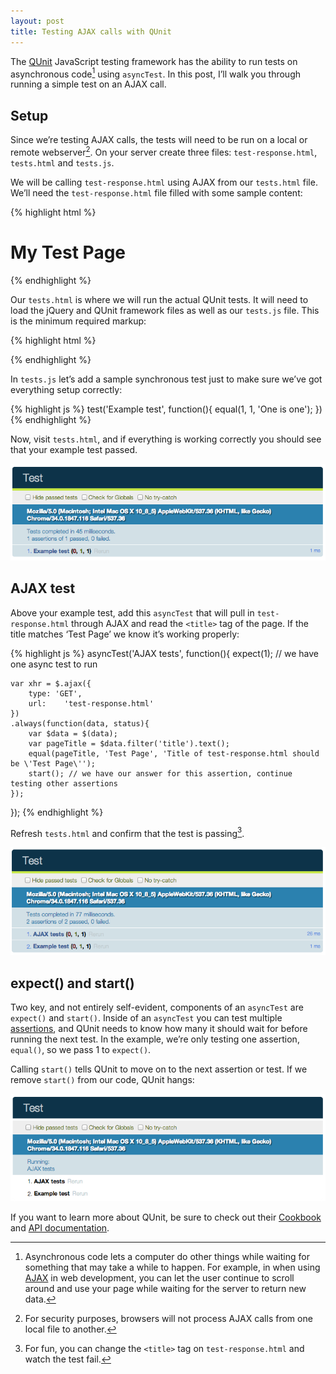 ```yaml
---
layout: post
title: Testing AJAX calls with QUnit
---
```

The [QUnit](http://api.qunitjs.com/asyncTest/) JavaScript testing framework has the ability to run tests on asynchronous code[^async] using `asyncTest`. In this post, I’ll walk you through running a simple test on an AJAX call.

## Setup
Since we’re testing AJAX calls, the tests will need to be run on a local or remote webserver[^server]. On your server create three files: `test-response.html`, `tests.html` and `tests.js`.

We will be calling `test-response.html` using AJAX from our `tests.html` file. We’ll need the `test-response.html` file filled with some sample content:

{% highlight html %}
<html>
<head>
  <title>Test Page</title>
</head>
<body>
	<h1>My Test Page</h1>
</body>
</html>
{% endhighlight %}

Our `tests.html` is where we will run the actual QUnit tests. It will need to load the jQuery and QUnit framework files as well as our `tests.js` file. This is the minimum required markup:

{% highlight html %}
<html>
<head>
  <title>Test</title>
  <link rel="stylesheet" href="//code.jquery.com/qunit/qunit-1.14.0.css">
</head>
<body>
  <div id="qunit"></div>
  <div id="qunit-fixture"></div>
  
  <script src="//ajax.googleapis.com/ajax/libs/jquery/1.9.1/jquery.min.js"></script>
  <script src="//code.jquery.com/qunit/qunit-1.14.0.js"></script>
  <script src="tests.js"></script>  
</body>
</html>
{% endhighlight %}

In `tests.js` let’s add a sample synchronous test just to make sure we’ve got everything setup correctly:

{% highlight js %}
test('Example test', function(){
	equal(1, 1, 'One is one');
})
{% endhighlight %}

Now, visit `tests.html`, and if everything is working correctly you should see that your example test passed.

![QUnit example test passed](/blog/images/2014/04/qunit-example.png)

## AJAX test

Above your example test, add this `asyncTest` that will pull in `test-response.html` through AJAX and read the `<title>` tag of the page. If the title matches ‘Test Page’ we know it’s working properly:

{% highlight js %}
asyncTest('AJAX tests', function(){
	expect(1); // we have one async test to run
	
	var xhr = $.ajax({
		type: 'GET',
		url: 	'test-response.html'
	})
	.always(function(data, status){
		var $data = $(data);
		var pageTitle = $data.filter('title').text();
		equal(pageTitle, 'Test Page', 'Title of test-response.html should be \'Test Page\'');
		start(); // we have our answer for this assertion, continue testing other assertions
	});

});
{% endhighlight %}

Refresh `tests.html` and confirm that the test is passing[^fun].

![QUnit AJAX and example tests passed](/blog/images/2014/04/qunit-ajax.png)

## expect() and start()

Two key, and not entirely self-evident, components of an `asyncTest` are `expect()` and `start()`. Inside of an `asyncTest` you can test multiple [assertions](http://api.qunitjs.com/category/assert/), and QUnit needs to know how many it should wait for before running the next test. In the example, we’re only testing one assertion, `equal()`, so we pass 1 to `expect()`.

Calling `start()` tells QUnit to move on to the next assertion or test. If we remove `start()` from our code, QUnit hangs:

![QUnit stuck waiting](/blog/images/2014/04/qunit-hang.png)

If you want to learn more about QUnit, be sure to check out their [Cookbook](http://qunitjs.com/cookbook/) and [API documentation](http://api.qunitjs.com/).

[^async]: Asynchronous code lets a computer do other things while waiting for something that may take a while to happen. For example, in when using [AJAX](https://en.wikipedia.org/wiki/Ajax_%28programming%29) in web development, you can let the user continue to scroll around and use your page while waiting for the server to return new data.

[^server]: For security purposes, browsers will not process AJAX calls from one local file to another.

[^fun]: For fun, you can change the `<title>` tag on `test-response.html` and watch the test fail.
